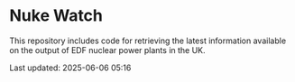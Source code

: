 # Nuke Watch

This repository includes code for retrieving the latest information available on the output of EDF nuclear power plants in the UK.

Last updated: 2025-06-06 05:16